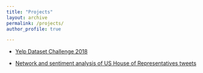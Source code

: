 ```yaml
---
title: "Projects"
layout: archive
permalink: /projects/
author_profile: true

---
```


* [Yelp Dataset Challenge 2018](https://rflperry.github.io/yelp_challenge2018/)

* [Network and sentiment analysis of US House of Representatives tweets](https://rflperry.github.io/socialgraphs2018/)